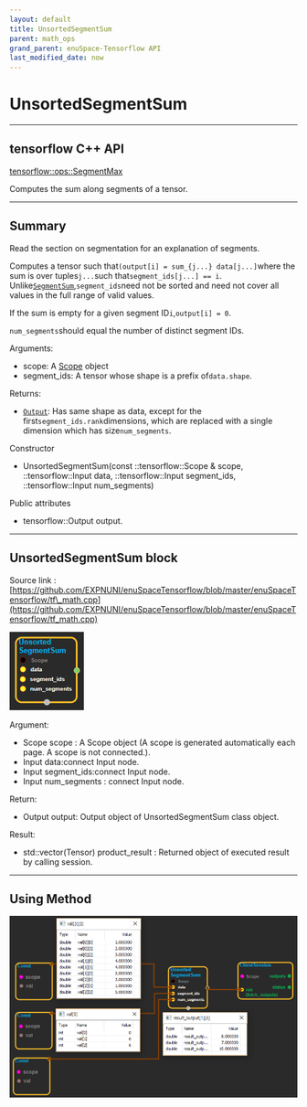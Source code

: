 ```yaml
--- 
layout: default 
title: UnsortedSegmentSum 
parent: math_ops 
grand_parent: enuSpace-Tensorflow API 
last_modified_date: now 
--- 
```


# UnsortedSegmentSum

---

## tensorflow C++ API

[tensorflow::ops::SegmentMax](https://www.tensorflow.org/api_docs/cc/class/tensorflow/ops/unsorted-segment-max)

Computes the sum along segments of a tensor.

---

## Summary

Read the section on segmentation for an explanation of segments.

Computes a tensor such that`(output[i] = sum_{j...} data[j...]`where the sum is over tuples`j...`such that`segment_ids[j...] == i`. Unlike[`SegmentSum`](https://www.tensorflow.org/api_docs/cc/class/tensorflow/ops/segment-sum.html#classtensorflow_1_1ops_1_1_segment_sum),`segment_ids`need not be sorted and need not cover all values in the full range of valid values.

If the sum is empty for a given segment ID`i`,`output[i] = 0`.

`num_segments`should equal the number of distinct segment IDs.

Arguments:

* scope: A [Scope](https://www.tensorflow.org/api_docs/cc/class/tensorflow/scope.html#classtensorflow_1_1_scope) object
* segment\_ids: A tensor whose shape is a prefix of`data.shape`.

Returns:

* [`Output`](https://www.tensorflow.org/api_docs/cc/class/tensorflow/output.html#classtensorflow_1_1_output): Has same shape as data, except for the first`segment_ids.rank`dimensions, which are replaced with a single dimension which has size`num_segments`.

Constructor

* UnsortedSegmentSum\(const ::tensorflow::Scope & scope, ::tensorflow::Input data, ::tensorflow::Input segment\_ids, ::tensorflow::Input num\_segments\) 

Public attributes

* tensorflow::Output output.

---

## UnsortedSegmentSum block

Source link : [https://github.com/EXPNUNI/enuSpaceTensorflow/blob/master/enuSpaceTensorflow/tf\_math.cpp](https://github.com/EXPNUNI/enuSpaceTensorflow/blob/master/enuSpaceTensorflow/tf_math.cpp)

![](../assets/math_UnsortedSegmentSum_Symbol.png)

Argument:

* Scope scope : A Scope object \(A scope is generated automatically each page. A scope is not connected.\).
* Input data:connect  Input node.
* Input segment\_ids:connect  Input node.
* Input num\_segments : connect  Input node.

Return:

* Output output: Output object of UnsortedSegmentSum class object.

Result:

* std::vector\(Tensor\) product\_result : Returned object of executed result by calling session.

---

## Using Method

![](../assets/math_UnsortedSegmentSum_Method.png)

